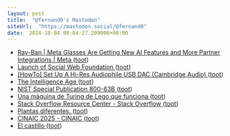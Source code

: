 ```yaml
---
layout: post
title:  "@fernand0's Mastodon"
siteUrl:  "https://mastodon.social/@fernand0"
date:  2024-10-04 08:04:27.209000+00:00
---
```

*  [Ray-Ban \| Meta Glasses Are Getting New AI Features and More Partner Integrations \| Meta ](https://about.fb.com/news/2024/09/ray-ban-meta-glasses-new-ai-features-and-partner-integrations) ([toot](https://mastodon.social/@fernand0/113248112948550654))
*  [Launch of Social Web Foundation ](https://socialwebfoundation.org/2024/09/24/launch) ([toot](https://mastodon.social/@fernand0/113247885084541162))
*  [[HowTo] Set Up A Hi-Res Audiophile USB DAC (Cambridge Audio) ](https://forum.manjaro.org/t/howto-set-up-a-hi-res-audiophile-usb-dac-cambridge-audio/8072) ([toot](https://mastodon.social/@fernand0/113247190586704842))
*  [The Intelligence Age ](https://ia.samaltman.com) ([toot](https://mastodon.social/@fernand0/113246547143626113))
*  [NIST Special Publication 800-63B ](https://pages.nist.gov/800-63-4/sp800-63b.htm) ([toot](https://mastodon.social/@fernand0/113244691549548907))
*  [Una máquina de Turing de Lego que funciona ](https://www.microsiervos.com/archivo/juegos-y-diversion/maquina-de-turing-lego.htm) ([toot](https://mastodon.social/@fernand0/113244394554184012))
*  [Stack Overflow Resource Center - Stack Overflow ](https://stackoverflow.co/teams/resources/prevent-reduce-tech-debt-gen-ai-code-gen-clean-quality-code?mkt_tok=NzE5LUVNSC01NjYAAAGVxAEVSjP6N8ug5VOj0bfkkY-0WrKrkvz4VALgnDIAx0Y3Y8IByFzneDkjwLwOXyyQwx8DLhvtUEQFd9V1-rlgBmj4V) ([toot](https://mastodon.social/@fernand0/113244273591701487))
*  [Plantas diferentes. ](https://avecesunafoto.wordpress.com/2024/10/03/plantas-diferentes) ([toot](https://mastodon.social/@fernand0/113244215024994182))
*  [CINAIC 2025 - CINAIC ](http://cinaic.net/cinaic-2025) ([toot](https://mastodon.social/@fernand0/113243882855597269))
*  [El castillo ](https://www.flickr.com/photos/fernand0/54029231596) ([toot](https://mastodon.social/@fernand0/113243882340447371))
